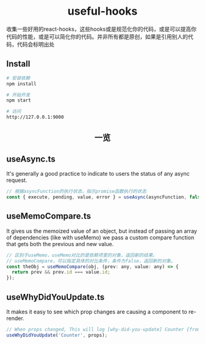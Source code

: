 <h1 align="center">useful-hooks</h1>
收集一些好用的react-hooks，这些hooks或是规范化你的代码，或是可以提高你代码的性能，或是可以简化你的代码。并非所有都是原创，如果是引用别人的代码，代码会标明出处

## Install

```bash
# 安装依赖
npm install

# 开始开发
npm start

# 访问
http://127.0.0.1:9000
```

<h2 align="center">一览</h2>

## useAsync.ts

It's generally a good practice to indicate to users the status of any async request.

```js
// 根据asyncFunction的执行状态，指示promise函数执行的状态
const { execute, pending, value, error } = useAsync(asyncFunction, false);
```

## useMemoCompare.ts

It gives us the memoized value of an object, but instead of passing an array of dependencies (like with useMemo) we pass a custom compare function that gets both the previous and new value.

```js
// 区别于useMemo，useMemo对比的是依赖项里的对象，返回新的结果。
// useMemoCompare，可以指定具体的对比条件，条件为false，返回新的对象。
const theObj = useMemoCompare(obj, (prev: any, value: any) => {
  return prev && prev.id === value.id;
});
```

## useWhyDidYouUpdate.ts

It makes it easy to see which prop changes are causing a component to re-render.

```js
// When props changed, This will log [why-did-you-update] Counter {from, to}
useWhyDidYouUpdate('Counter', props);
```
